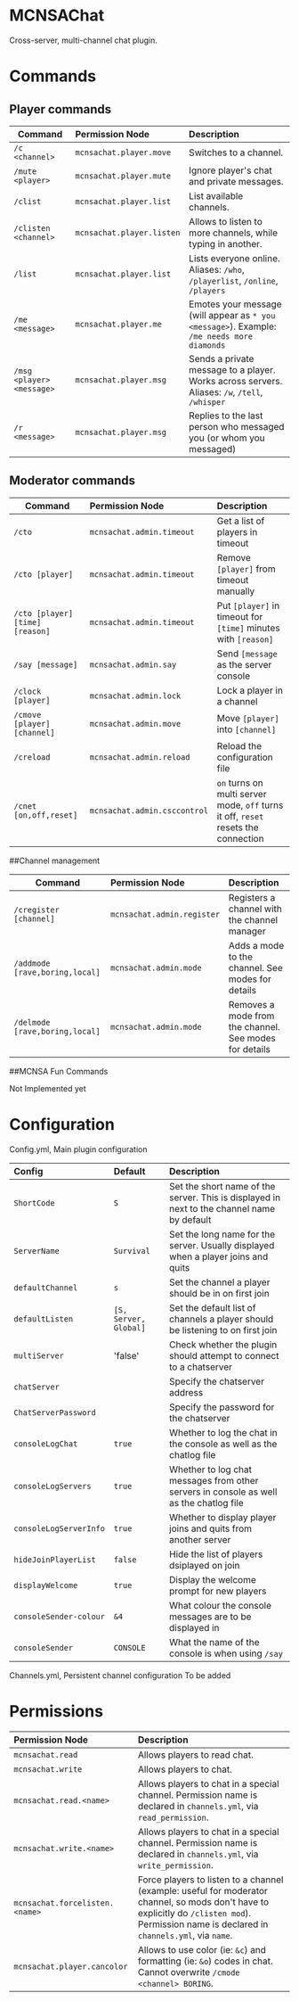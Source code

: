 MCNSAChat
=========

Cross-server, multi-channel chat plugin.

# Commands

## Player commands

|**Command**|**Permission Node**|**Description**|
|------|:--------------|:----------|
|`/c <channel>`|`mcnsachat.player.move`|Switches to a channel.|
|`/mute <player>`|`mcnsachat.player.mute`|Ignore player's chat and private messages.|
|`/clist`|`mcnsachat.player.list`|List available channels.|
|`/clisten <channel>`|`mcnsachat.player.listen`|Allows to listen to more channels, while typing in another.|
|`/list`|`mcnsachat.player.list`|Lists everyone online. Aliases: `/who`, `/playerlist`, `/online`, `/players`|
|`/me <message>`|`mcnsachat.player.me`|Emotes your message (will appear as `* you <message>`). Example: `/me needs more diamonds`|
|`/msg <player> <message>`|`mcnsachat.player.msg`|Sends a private message to a player. Works across servers. Aliases: `/w`, `/tell`, `/whisper`|
|`/r <message>`|`mcnsachat.player.msg`|Replies to the last person who messaged you (or whom you messaged)|
    
## Moderator commands

|**Command**|**Permission Node**|**Description**|
|------|:--------------|:----------|
|`/cto`|`mcnsachat.admin.timeout`|Get a list of players in timeout|
|`/cto [player]`|`mcnsachat.admin.timeout`|Remove `[player]` from timeout manually|
|`/cto [player] [time] [reason]`|`mcnsachat.admin.timeout`|Put `[player]` in timeout for `[time]` minutes with `[reason]`|
|`/say [message]`|`mcnsachat.admin.say`|Send `[message` as the server console|
|`/clock [player]`|`mcnsachat.admin.lock`|Lock a player in a channel|
|`/cmove [player] [channel]`|`mcnsachat.admin.move`|Move `[player]` into `[channel]`|
|`/creload`|`mcnsachat.admin.reload`|Reload the configuration file|
|`/cnet [on,off,reset]`|`mcnsachat.admin.csccontrol`|`on` turns on multi server mode, `off` turns it off, `reset` resets the connection|

##Channel management

|**Command**|**Permission Node**|**Description**|
|------|:--------------|:----------|
|`/cregister [channel]`|`mcnsachat.admin.register`|Registers a channel with the channel manager|
|`/addmode [rave,boring,local]`|`mcnsachat.admin.mode`|Adds a mode to the channel. See modes for details|
|`/delmode [rave,boring,local]`|`mcnsachat.admin.mode`|Removes a mode from the channel. See modes for details|
    
##MCNSA Fun Commands

Not Implemented yet

# Configuration
Config.yml, Main plugin configuration

|**Config**|**Default**|**Description**|
|:------|:--------------|:----------|
|`ShortCode`|`S`|Set the short name of the server. This is displayed in next to the channel name by default|
|`ServerName`|`Survival`|Set the long name for the server. Usually displayed when a player joins and quits|
|`defaultChannel`|`s`|Set the channel a player should be in on first join|
|`defaultListen`|`[S, Server, Global]`|Set the default list of channels a player should be listening to on first join|
|`multiServer`|'false'|Check whether the plugin should attempt to connect to a chatserver|
|`chatServer`||Specify the chatserver address|
|`ChatServerPassword`||Specify the password for the chatserver|
|`consoleLogChat`|`true`|Whether to log the chat in the console as well as the chatlog file|
|`consoleLogServers`|`true`|Whether to log chat messages from other servers in console as well as the chatlog file|
|`consoleLogServerInfo`|`true`|Whether to display player joins and quits from another server|
|`hideJoinPlayerList`|`false`|Hide the list of players dsiplayed on join|
|`displayWelcome`|`true`|Display the welcome prompt for new players|
|`consoleSender-colour`|`&4`|What colour the console messages are to be displayed in|
|`consoleSender`|`CONSOLE`|What the name of the console is when using `/say`|

Channels.yml, Persistent channel configuration
To be added
# Permissions

|**Permission Node**|**Description**|
|:------|:----------|
|`mcnsachat.read`|Allows players to read chat.|
|`mcnsachat.write`|Allows players to chat.|
|`mcnsachat.read.<name>`|Allows players to chat in a special channel. Permission name is declared in `channels.yml`, via `read_permission`.|
|`mcnsachat.write.<name>`|Allows players to chat in a special channel. Permission name is declared in `channels.yml`, via `write_permission`.|
|`mcnsachat.forcelisten.<name>`|Force players to listen to a channel (example: useful for moderator channel, so mods don't have to explicitly do `/clisten mod`). Permission name is declared in `channels.yml`, via `name`.|
|`mcnsachat.player.cancolor`|Allows to use color (ie: `&c`) and formatting (ie: `&o`) codes in chat. Cannot overwrite `/cmode <channel> BORING`.|
